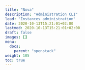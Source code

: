 ```yaml
---
title: "Nova"
description: "Administration CLI"
lead: "Instances administration"
date: 2020-10-13T15:21:01+02:00
lastmod: 2020-10-13T15:21:01+02:00
draft: false
images: []
menu:
  docs:
    parent: "openstack"
weight: 105
toc: true
---
```


